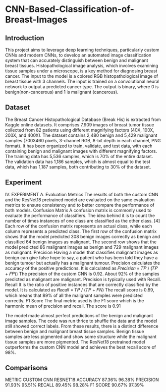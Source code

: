 # CNN-Based-Classification-of-Breast-Images
## Introduction
This project aims to leverage deep learning techniques,
particularly custom CNNs and modern CNNs, to develop an
automated image classification system that can accurately
distinguish between benign and malignant breast tissues.
Histopathological image analysis, which involves examining
tissue samples under a microscope, is a key method for
diagnosing breast cancer. The input to the model is a colored
RGB histopathological image of breast tissue with 3 channels.
The input is trained on a convolutional neural network to
output a predicted cancer type. The output is binary, where 0
is benign(non-cancerous) and 1 is malignant (cancerous).

## Dataset
The Breast Cancer Histopathological Database (Break His) is extracted
from Kaggle online datasets. It comprises 7,909 images of
breast tumor tissue collected from 82 patients using different
magnifying factors (40X, 100X, 200X, and 400X). The
dataset contains 2,480 benign and 5,429 malignant samples
(700X460 pixels, 3-channel RGB, 8-bit depth in each
channel, PNG format).
It has been organized to train, validate, and test data, with
each containing benign and malignant images with different
magnifying factors. The training data has 5,536 samples,
which is 70% of the entire dataset. The validation data has
1,186 samples, which is almost equal to the test data, which
has 1,187 samples, both contributing to 30% of the dataset.

## Experiment
IV. EXPERIMENT
A. Evaluation Metrics
The results of both the custom CNN and the ResNet18
pretrained model are evaluated on the same evaluation metrics
to ensure consistency and to better compare the performance
of both models.
Confusion Matrix
A confusion matrix is commonly used to evaluate the
performance of classifiers. The idea behind it is to count the
number of times instances of one class are classified as the
other class. [4] Each row of the confusion matrix represents
an actual class, while each column represents a predicted
class.
The first row of the confusion matrix shows that the model
predicted 308 benign images correctly as benign and classified
64 benign images as malignant. The second row shows that
the model predicted 86 malignant images as benign and 729
malignant images as malignant.
Precision
Having a model that classifies malignant images as benign can
give false hope to say, a patient who has been told they have a
benign tumour but actually has a malignant tumour. Precision
calculates the accuracy of the positive predictions. It is
calculated as
𝑃𝑟𝑒𝑐𝑖𝑠𝑖𝑜𝑛 = 𝑇𝑃 / (𝑇𝑃 + 𝐹𝑃))
The precision of the custom CNN is 0.92. About 92% of the
samples predicted as malignant are malignant. Precision is
typically used with Recall.
Recall
It is the ratio of positive instances that are correctly classified
by the model. It is calculated as
𝑅𝑒𝑐𝑎𝑙𝑙 = 𝑇𝑃 / (𝑇𝑃 + 𝐹𝑁)
The recall score is 0.89, which means that 89% of all the
malignant samples were predicted correctly.
F1 Score
The final metric used is the F1 score which is the harmonic
mean of precision and recall. The score is 0.91

The model made almost perfect predictions of the benign and
malignant image samples. The code was run thrice to shuffle
the data and the model still showed correct labels. From these
results, there is a distinct difference between benign and
malignant breast tissue samples. Benign tissue samples are
less pigmented and show some structure while the malignant
tissue samples are more pigmented.
The ResNet18 pretrained model outperforms the custom
CNN model and achieves the best recall score of 98%.

## Comparisons
METRIC CUSTOM CNN RESNET18
ACCURACY 87.36% 96.38%
PRECISION 91.93% 95.51%
RECALL 89.45% 98.28%
F1 SCORE 90.67% 97.39%
